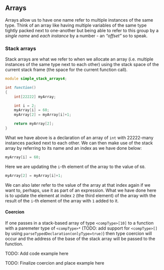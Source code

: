 ## Arrays

Arrays allow us to have one name refer to multiple instances of the same
type. Think of an array like having multiple variables of the same type
tightly packed next to one-another but being able to refer to this group
by a *single name* and *each instance* by a number - an *“offset”* so to
speak.

### Stack arrays

Stack arrays are what we refer to when we allocate an array
(i.e. multiple instances of the same type next to each other) using the
stack space of the current stack frame (the space for the current
function call).

``` d
module simple_stack_arrays4;

int function()
{
    int[22222] myArray;

    int i = 2;
    myArray[i] = 60;
    myArray[2] = myArray[i]+1;

    return myArray[2];
}
```

What we have above is a declaration of an array of `int` with 22222-many
instances packed next to each other. We can then make use of the stack
array by referring to its name and an index as we have done below:

``` d
myArray[i] = 60;
```

Here we are updating the `i`-th element of the array to the value of
`60`.

``` d
myArray[2] = myArray[i]+1;
```

We can also later refer to the value of the array at that index again if
we want to, perhaps, use it as part of an expression. What we have done
here is to update the element at index `2` (the third element) of the
array with the result of the `i`-th element of the array with `1` added
to it.

#### Coercion

If one passes in a stack-based array of type `<compType>[10]` to a
function with a paremeter type of `<compType>*` (TODO: add support for
`<compType>[]` by using `parseTypedDeclaration(onlyType=true)`) then
type coercion will occur and the address of the base of the stack array
will be passed to the function.

TODO: Add code example here

TODO: Finalize coercion and place example here
